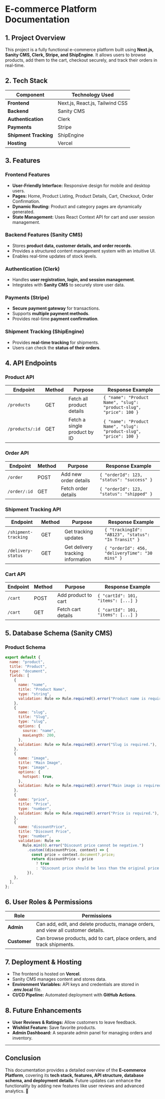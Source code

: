 # **E-commerce Platform Documentation**

## **1. Project Overview**

This project is a fully functional e-commerce platform built using **Next.js, Sanity CMS, Clerk, Stripe, and ShipEngine**. It allows users to browse products, add them to the cart, checkout securely, and track their orders in real-time.

## **2. Tech Stack**

| Component        | Technology Used |
|-----------------|----------------|
| **Frontend**    | Next.js, React.js, Tailwind CSS |
| **Backend**     | Sanity CMS |
| **Authentication** | Clerk |
| **Payments**    | Stripe |
| **Shipment Tracking** | ShipEngine |
| **Hosting**     | Vercel |

## **3. Features**

### **Frontend Features**
- **User-Friendly Interface:** Responsive design for mobile and desktop users.
- **Pages:** Home, Product Listing, Product Details, Cart, Checkout, Order Confirmation.
- **Dynamic Routing:** Product and category pages are dynamically generated.
- **State Management:** Uses React Context API for cart and user session management.

### **Backend Features (Sanity CMS)**
- Stores **product data, customer details, and order records**.
- Provides a structured content management system with an intuitive UI.
- Enables real-time updates of stock levels.

### **Authentication (Clerk)**
- Handles **user registration, login, and session management**.
- Integrates with **Sanity CMS** to securely store user data.

### **Payments (Stripe)**
- **Secure payment gateway** for transactions.
- Supports **multiple payment methods**.
- Provides real-time **payment confirmation**.

### **Shipment Tracking (ShipEngine)**
- Provides **real-time tracking** for shipments.
- Users can check the **status of their orders**.

## **4. API Endpoints**

### **Product API**
| Endpoint | Method | Purpose | Response Example |
|----------|--------|---------|------------------|
| `/products` | GET | Fetch all product details | `{ "name": "Product Name", "slug": "product-slug", "price": 100 }` |
| `/products/:id` | GET | Fetch a single product by ID | `{ "name": "Product Name", "slug": "product-slug", "price": 100 }` |

### **Order API**
| Endpoint | Method | Purpose | Response Example |
|----------|--------|---------|------------------|
| `/order` | POST | Add new order details | `{ "orderId": 123, "status": "success" }` |
| `/order/:id` | GET | Fetch order details | `{ "orderId": 123, "status": "shipped" }` |

### **Shipment Tracking API**
| Endpoint | Method | Purpose | Response Example |
|----------|--------|---------|------------------|
| `/shipment-tracking` | GET | Get tracking updates | `{ "trackingId": "AB123", "status": "In Transit" }` |
| `/delivery-status` | GET | Get delivery tracking information | `{ "orderId": 456, "deliveryTime": "30 mins" }` |

### **Cart API**
| Endpoint | Method | Purpose | Response Example |
|----------|--------|---------|------------------|
| `/cart` | POST | Add product to cart | `{ "cartId": 101, "items": [...] }` |
| `/cart` | GET | Fetch cart details | `{ "cartId": 101, "items": [...] }` |

## **5. Database Schema (Sanity CMS)**

### **Product Schema**
```javascript
export default {
  name: "product",
  title: "Product",
  type: "document",
  fields: [
    {
      name: "name",
      title: "Product Name",
      type: "string",
      validation: Rule => Rule.required().error("Product name is required."),
    },
    {
      name: "slug",
      title: "Slug",
      type: "slug",
      options: {
        source: "name",
        maxLength: 200,
      },
      validation: Rule => Rule.required().error("Slug is required."),
    },
    {
      name: "image",
      title: "Main Image",
      type: "image",
      options: {
        hotspot: true,
      },
      validation: Rule => Rule.required().error("Main image is required."),
    },
    {
      name: "price",
      title: "Price",
      type: "number",
      validation: Rule => Rule.required().error("Price is required."),
    },
    {
      name: "discountPrice",
      title: "Discount Price",
      type: "number",
      validation: Rule =>
        Rule.min(0).error("Discount price cannot be negative.")
          .custom((discountPrice, context) => {
            const price = context.document?.price;
            return discountPrice < price
              ? true
              : "Discount price should be less than the original price.";
          }),
    },
  ],
};
```

## **6. User Roles & Permissions**

| Role | Permissions |
|------|------------|
| **Admin** | Can add, edit, and delete products, manage orders, and view all customer details. |
| **Customer** | Can browse products, add to cart, place orders, and track shipments. |

## **7. Deployment & Hosting**
- The frontend is hosted on **Vercel**.
- Sanity CMS manages content and stores data.
- **Environment Variables:** API keys and credentials are stored in **.env.local** file.
- **CI/CD Pipeline:** Automated deployment with **GitHub Actions**.

## **8. Future Enhancements**
- **User Reviews & Ratings:** Allow customers to leave feedback.
- **Wishlist Feature:** Save favorite products.
- **Admin Dashboard:** A separate admin panel for managing orders and inventory.

---

## **Conclusion**
This documentation provides a detailed overview of the **E-commerce Platform**, covering its **tech stack, features, API structure, database schema, and deployment details**. Future updates can enhance the functionality by adding new features like user reviews and advanced analytics. 🚀

